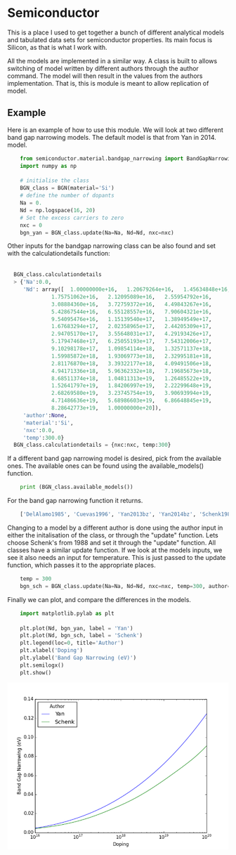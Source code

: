 # Semiconductor

This is a place I used to get together a bunch of different analytical models and
tabulated data sets for semiconductor properties. Its main focus is Silicon, as
that is what I work with.

All the models are implemented in a similar way. A class is built to allows switching
of model written by different authors through the author command. The model will
then result in the values from the authors implementation. That is, this is module
is meant to allow replication of model.

## Example

Here is an example of how to use this module. We will look at two different band gap narrowing models. The default model is that from Yan in 2014.
model.

```python
    from semiconductor.material.bandgap_narrowing import BandGapNarrowing as BGN
    import numpy as np

    # initialise the class
    BGN_class = BGN(material='Si')
    # define the number of dopants
    Na = 0.
    Nd = np.logspace(16, 20)
    # Set the excess carriers to zero
    nxc = 0
    bgn_yan = BGN_class.update(Na=Na, Nd=Nd, nxc=nxc)
```

Other inputs for the bandgap narrowing class can be also found and set with
the calculationdetails function:

```python

  BGN_class.calculationdetails
  > {'Na':0.0,
     'Nd': array([  1.00000000e+16,   1.20679264e+16,   1.45634848e+16,
              1.75751062e+16,   2.12095089e+16,   2.55954792e+16,
              3.08884360e+16,   3.72759372e+16,   4.49843267e+16,
              5.42867544e+16,   6.55128557e+16,   7.90604321e+16,
              9.54095476e+16,   1.15139540e+17,   1.38949549e+17,
              1.67683294e+17,   2.02358965e+17,   2.44205309e+17,
              2.94705170e+17,   3.55648031e+17,   4.29193426e+17,
              5.17947468e+17,   6.25055193e+17,   7.54312006e+17,
              9.10298178e+17,   1.09854114e+18,   1.32571137e+18,
              1.59985872e+18,   1.93069773e+18,   2.32995181e+18,
              2.81176870e+18,   3.39322177e+18,   4.09491506e+18,
              4.94171336e+18,   5.96362332e+18,   7.19685673e+18,
              8.68511374e+18,   1.04811313e+19,   1.26485522e+19,
              1.52641797e+19,   1.84206997e+19,   2.22299648e+19,
              2.68269580e+19,   3.23745754e+19,   3.90693994e+19,
              4.71486636e+19,   5.68986603e+19,   6.86648845e+19,
              8.28642773e+19,   1.00000000e+20]),
     'author':None,
     'material':'Si',
     'nxc':0.0,
     'temp':300.0}
  BGN_class.calculationdetails = {nxc:nxc, temp:300}
```

If a different band gap narrowing model is desired,
pick from the available ones. The available ones can be found
using the available_models() function.

```python
    print (BGN_class.available_models())
```

For the band gap narrowing function it returns.

```python
    ['DelAlamo1985', 'Cuevas1996', 'Yan2013bz', 'Yan2014bz', 'Schenk1988fer', 'Schenk1988_reparamitisation_Yan2013', 'Yan2013fer', 'Yan2014fer']
```

Changing to a model by a different author is done using the author input in either
the  initalisation of the class, or through the "update" function. Lets
choose Schenk's from 1988 and set it through the "update" function. All classes
have a similar update function. If we look at the models inputs, we see it also needs
an input for temperature. This is just passed to the update function, which passes
it to the appropriate places.  
```python
    temp = 300
    bgn_sch = BGN_class.update(Na=Na, Nd=Nd, nxc=nxc, temp=300, author='Schenk1988fer')
```

Finally we can plot, and compare the differences in the models.

``` python
    import matplotlib.pylab as plt  

    plt.plot(Nd, bgn_yan, label = 'Yan')
    plt.plot(Nd, bgn_sch, label = 'Schenk')
    plt.legend(loc=0, title='Author')
    plt.xlabel('Doping')
    plt.ylabel('Band Gap Narrowing (eV)')
    plt.semilogx()
    plt.show()
```

![Comparison of Yan's and Schenk's band gap narrowing models](comparison.png)
